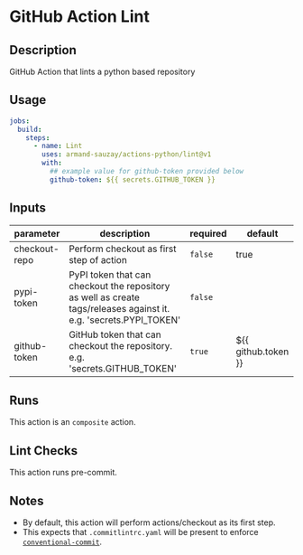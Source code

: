 # GitHub Action Lint

## Description

GitHub Action that lints a python based repository

## Usage

```yaml
jobs:
  build:
    steps:
      - name: Lint
        uses: armand-sauzay/actions-python/lint@v1
        with:
          ## example value for github-token provided below
          github-token: ${{ secrets.GITHUB_TOKEN }}
```

## Inputs

| parameter     | description                                                                                                       | required | default             |
| ------------- | ----------------------------------------------------------------------------------------------------------------- | -------- | ------------------- |
| checkout-repo | Perform checkout as first step of action                                                                          | `false`  | true                |
| pypi-token    | PyPI token that can checkout the repository as well as create tags/releases against it. e.g. 'secrets.PYPI_TOKEN' | `false`  |                     |
| github-token  | GitHub token that can checkout the repository. e.g. 'secrets.GITHUB_TOKEN'                                        | `true`   | ${{ github.token }} |

## Runs

This action is an `composite` action.

## Lint Checks

This action runs pre-commit.

## Notes

- By default, this action will perform actions/checkout as its first step.
- This expects that `.commitlintrc.yaml` will be present to enforce [`conventional-commit`](https://github.com/wagoid/commitlint-github-action).

